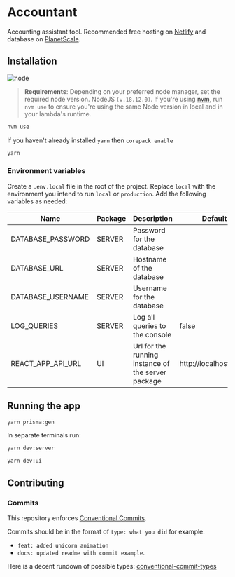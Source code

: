 # Accountant

Accounting assistant tool. Recommended free hosting on [Netlify](https://www.netlify.com/) and database on [PlanetScale](https://www.planetscale.com/).

## Installation

![node](https://img.shields.io/badge/node-v20.10.0-brightgreen.svg?style=for-the-badge)

> **Requirements**: Depending on your preferred node manager, set the required node version. NodeJS `(v.18.12.0)`. If you're using [nvm](https://github.com/nvm-sh/nvm), run `nvm use` to ensure you're using the same Node version in local and in your lambda's runtime.

```bash
nvm use
```

If you haven't already installed `yarn` then `corepack enable`

```bash
yarn
```

### Environment variables

Create a `.env.local` file in the root of the project. Replace `local` with the environment you intend to run `local` or `production`. Add the following variables as needed:

| Name              | Package | Description                                        | Default               |
| ----------------- | ------- | -------------------------------------------------- | --------------------- |
| DATABASE_PASSWORD | SERVER  | Password for the database                          |                       |
| DATABASE_URL      | SERVER  | Hostname of the database                           |                       |
| DATABASE_USERNAME | SERVER  | Username for the database                          |                       |
| LOG_QUERIES       | SERVER  | Log all queries to the console                     | false                 |
| REACT_APP_API_URL | UI      | Url for the running instance of the server package | http://localhost:3001 |

## Running the app

```bash
yarn prisma:gen
```

In separate terminals run:

```bash
yarn dev:server
```

```bash
yarn dev:ui
```

## Contributing

### Commits

This repository enforces [Conventional Commits](https://www.conventionalcommits.org/).

Commits should be in the format of `type: what you did` for example:

- `feat: added unicorn animation`
- `docs: updated readme with commit example`.

Here is a decent rundown of possible types: [conventional-commit-types
](https://github.com/commitizen/conventional-commit-types/blob/c3a9be4c73e47f2e8197de775f41d981701407fb/index.json)
